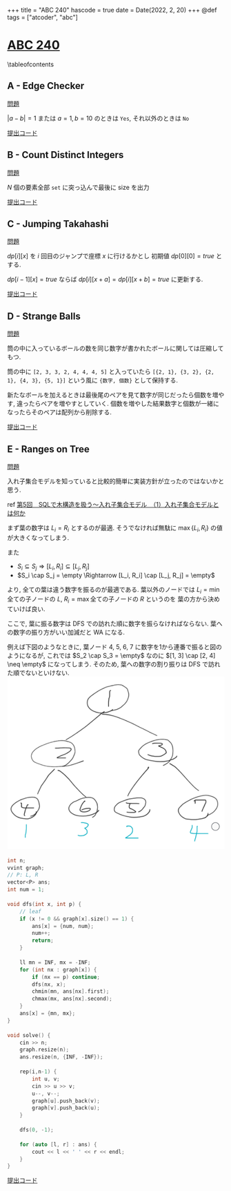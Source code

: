 +++
title = "ABC 240"
hascode = true
date = Date(2022, 2, 20)
+++
@def tags = ["atcoder", "abc"]

# [ABC 240](https://atcoder.jp/contests/abc240)

\tableofcontents

## A - Edge Checker
[問題](https://atcoder.jp/contests/abc240/tasks/abc240_a)

$|a-b| = 1$ または $a = 1, b = 10$ のときは `Yes`, それ以外のときは `No`

[提出コード](https://atcoder.jp/contests/abc240/submissions/29503920)


## B - Count Distinct Integers

[問題](https://atcoder.jp/contests/abc240/tasks/abc240_b)

$N$ 個の要素全部 `set` に突っ込んで最後に size を出力

[提出コード](https://atcoder.jp/contests/abc240/submissions/29507228)


## C - Jumping Takahashi

[問題](https://atcoder.jp/contests/abc240/tasks/abc240_c)

$dp[i][x]$ を $i$ 回目のジャンプで座標 $x$ に行けるかとし
初期値 $dp[0][0] = true$ とする.

$dp[i-1][x] = true$ ならば $dp[i][x+a] = dp[i][x+b] = true$ に更新する.

[提出コード](https://atcoder.jp/contests/abc240/submissions/29548747)


## D - Strange Balls

[問題](https://atcoder.jp/contests/abc240/tasks/abc240_d)

筒の中に入っているボールの数を同じ数字が書かれたボールに関しては圧縮してもつ.

筒の中に `[2, 3, 3, 2, 4, 4, 4, 5]` と入っていたら
`[{2, 1}, {3, 2}, {2, 1}, {4, 3}, {5, 1}]` という風に `{数字, 個数}` として保持する.

新たなボールを加えるときは最後尾のペアを見て数字が同じだったら個数を増やす, 違ったらペアを増やすとしていく.
個数を増やした結果数字と個数が一緒になったらそのペアは配列から削除する.


[提出コード](https://atcoder.jp/contests/abc240/submissions/29549313)


## E - Ranges on Tree

[問題](https://atcoder.jp/contests/abc240/tasks/abc240_e)

入れ子集合モデルを知っていると比較的簡単に実装方針が立ったのではないかと思う.

ref [第5回　SQLで木構造を扱う～入れ子集合モデル　（1）入れ子集合モデルとは何か ](https://gihyo.jp/dev/serial/01/sql_academy2/000501)

まず葉の数字は $L_i = R_i$ とするのが最適. そうでなければ無駄に $\max \{L_i, R_i\}$ の値が大きくなってしまう.

また
- $S_i \subseteq S_j \Rightarrow [L_i, R_i] \subseteq [L_j, R_j]$
- $S_i \cap S_j = \empty \Rightarrow [L_i, R_i] \cap [L_j, R_j] = \empty$

より, 全ての葉は違う数字を振るのが最適である.
葉以外のノードでは $L_i = \min{\text{全ての子ノードの } L}$, $R_i = \max{\text{全ての子ノードの } R}$ というのを
葉の方から決めていけば良い.

ここで, 葉に振る数字は DFS での訪れた順に数字を振らなければならない.
葉への数字の振り方がいい加減だと WA になる.

例えば下図のようなときに, 葉ノード 4, 5, 6, 7 に数字を1から連番で振ると図の
ようになるが, これでは $S_2 \cap S_3 = \empty$ なのに $[1, 3] \cap [2, 4] \neq \empty$ になってしまう.
そのため, 葉への数字の割り振りは DFS で訪れた順でないといけない.
![e.png](/assets/atcoder/abc/240/abc240_e.png)


```cpp
int n;
vvint graph;
// P: L, R
vector<P> ans;
int num = 1;

void dfs(int x, int p) {
    // leaf
    if (x != 0 && graph[x].size() == 1) {
        ans[x] = {num, num};
        num++;
        return;
    }

    ll mn = INF, mx = -INF;
    for (int nx : graph[x]) {
        if (nx == p) continue;
        dfs(nx, x);
        chmin(mn, ans[nx].first);
        chmax(mx, ans[nx].second);
    }
    ans[x] = {mn, mx};
}

void solve() {
    cin >> n;
    graph.resize(n);
    ans.resize(n, {INF, -INF});

    rep(i,n-1) {
        int u, v;
        cin >> u >> v;
        u--, v--;
        graph[u].push_back(v);
        graph[v].push_back(u);
    }

    dfs(0, -1);

    for (auto [l, r] : ans) {
        cout << l << ' ' << r << endl;
    }
}
```

[提出コード](https://atcoder.jp/contests/abc240/submissions/29546902)
